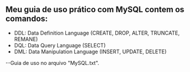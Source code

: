 
## Meu guia de uso prático com MySQL contem os comandos:
- DDL: Data Definition Language (CREATE, DROP, ALTER, TRUNCATE, REMANE)
- DQL: Data Query Language (SELECT)
- DML: Data Manipulation Language (INSERT, UPDATE, DELETE)

--Guia de uso no arquivo "MySQL.txt".
